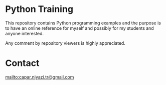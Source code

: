# Python Training

This repository contains Python programming examples and the purpose is to have
an online reference for myself and possibly for my students and anyone interested.
<p></p>
Any comment by repository viewers is highly appreciated.

# Contact

<mailto:capar.niyazi.tr@gmail.com>
